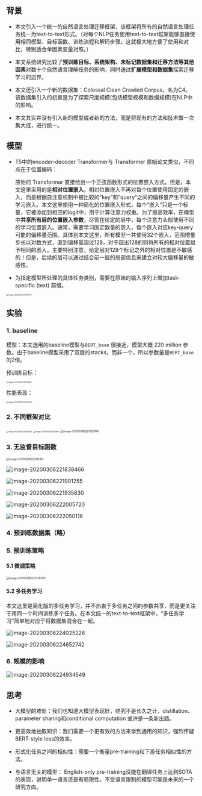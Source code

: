 ## 背景

- 本文引入一个统一的自然语言处理迁移框架，该框架将所有的自然语言处理任务统一为text-to-text形式。（对每个NLP任务使用text-to-text框架能够直接使用相同模型、目标函数、训练流程和解码步骤。这就极大地方便了使用和对比，特别适合单因素变量对照。）

- 本文系统研究比较了**预训练目标、系统架构、未标记数据集和迁移方法等其他因素**对数十个自然语言理解任务的影响，同时通过**扩展模型和数据集**探索迁移学习的边界。
- 本文还引入一个新的数据集：Colossal Clean Crawled Corpus，名为C4。该数据集引入的初衷是为了探索尺度规模(包括模型规模和数据规模)在NLP中的影响。
- 本文其实并没有引入新的模型或者新的方法，而是将现有的方法和技术做一次集大成，进行统一。



## 模型

- T5中的encoder-decoder Transformer与 Transformer 原始论文类似，不同点在于位置编码：

  原始的 Transformer 直接给出一个正弦函数形式的位置嵌入方式。但是，本文这里采用的是**相对位置嵌入**。相对位置嵌入不再对每个位置使用固定的嵌入，而是根据自注意机制中被比较的“key”和“query”之间的偏移量产生不同的学习嵌入。本文这里使用一种简化的位置嵌入形式，每个“嵌入”只是一个标量，它被添加到相应的logit中，用于计算注意力权重。为了提高效率，在模型中**共享所有层的位置嵌入参数**，尽管在给定的层中，每个注意力头部使用不同的学习位置嵌入。通常，需要学习固定数量的嵌入，每个嵌入对应key-query 可能的偏移量范围。具体到本文这里，所有模型一共使用32个嵌入，范围增量步长以对数方式，直到偏移量超过128，对于超出128的则将所有的相对位置赋予相同的嵌入。主要特别注意，给定层对128个标记之外的相对位置是不敏感的！但是，后续的层可以通过结合前一层的局部信息来建立对较大偏移量的敏感性。

- 为指定模型所处理的具体任务类别，需要在原始的输入序列上增加task-specific (text) 前缀。

<img src="../../images/image-20200306214708775.png" alt="image-20200306214708775" style="zoom:33%;" />



## 实验

### 1. baseline

模型：本文选用的baseline模型与`BERT_base` 很接近，模型大概 220 million 参数。由于baseline模型采用了双层的stacks，而非一个，所以参数量是`BERT_base`的2倍。

预训练目标：

<img src="../../images/image-20200306215931995.png" alt="image-20200306215931995" style="zoom:33%;" />

性能表现：

<img src="../../images/image-20200306220023275.png" alt="image-20200306220023275" style="zoom:33%;" />

### 2. 不同框架对比

<img src="../../images/image-20200306220953219.png" alt="image-20200306220953219" style="zoom:33%;" />

<img src="../../images/image-20200306221054890.png" alt="image-20200306221054890" style="zoom:33%;" />

<img src="../../images/image-20200306221253184.png" alt="image-20200306221253184" style="zoom:50%;" />

### 3. 无监督目标函数

<img src="../../images/image-20200306222112191.png" alt="image-20200306222112191" style="zoom:50%;" />

![image-20200306221838466](../../images/image-20200306221838466.png)

![image-20200306221901255](../../images/image-20200306221901255.png)

![image-20200306221935830](../../images/image-20200306221935830.png)

![image-20200306222005720](../../images/image-20200306222005720.png)

![image-20200306222050116](../../images/image-20200306222050116.png)

### 4. 预训练数据集（略）

### 5. 预训练策略

#### 5.1 微调策略

<img src="../../images/image-20200306223726303.png" alt="image-20200306223726303" style="zoom:50%;" />

#### 5.2 多任务学习

本文这里是简化版的多任务学习，并不热衷于多任务之间的参数共享，而是更关注于用同一个时间训练多个任务。在本文统一的text-to-text框架中，“多任务学习”简单地对应于将数据集混合在一起。

![image-20200306224025226](../../images/image-20200306224025226.png)

![image-20200306224652742](../../images/image-20200306224652742.png)

### 6. 规模的影响

![image-20200306224934549](../../images/image-20200306224934549.png)



## 思考

- 大模型的难处：我们也知道大模型表现好，终究不是长久之计，distillation、parameter sharing和conditional computation 或许是一条新出路。

- 更高效地抽取知识：我们需要一个更有效的方法来学到通用的知识，强烈怀疑BERT-style loss的效率。

- 形式化任务之间的相似性：需要一个衡量pre-training和下游任务相似性的方法。

- 与语言无关的模型：
  English-only pre-training没能在翻译任务上达到SOTA的表现，说明单一语言还是有局限性。不受语言限制的模型可能是未来的一个研究方向。





